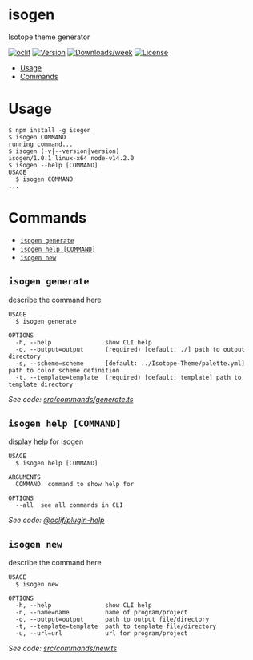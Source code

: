isogen
======

Isotope theme generator

[![oclif](https://img.shields.io/badge/cli-oclif-brightgreen.svg)](https://oclif.io)
[![Version](https://img.shields.io/npm/v/isogen.svg)](https://npmjs.org/package/isogen)
[![Downloads/week](https://img.shields.io/npm/dw/isogen.svg)](https://npmjs.org/package/isogen)
[![License](https://img.shields.io/npm/l/isogen.svg)](https://github.com/Nedra1998/isogen/blob/master/package.json)

<!-- toc -->
* [Usage](#usage)
* [Commands](#commands)
<!-- tocstop -->
# Usage
<!-- usage -->
```sh-session
$ npm install -g isogen
$ isogen COMMAND
running command...
$ isogen (-v|--version|version)
isogen/1.0.1 linux-x64 node-v14.2.0
$ isogen --help [COMMAND]
USAGE
  $ isogen COMMAND
...
```
<!-- usagestop -->
# Commands
<!-- commands -->
* [`isogen generate`](#isogen-generate)
* [`isogen help [COMMAND]`](#isogen-help-command)
* [`isogen new`](#isogen-new)

## `isogen generate`

describe the command here

```
USAGE
  $ isogen generate

OPTIONS
  -h, --help               show CLI help
  -o, --output=output      (required) [default: ./] path to output directory
  -s, --scheme=scheme      [default: ../Isotope-Theme/palette.yml] path to color scheme definition
  -t, --template=template  (required) [default: template] path to template directory
```

_See code: [src/commands/generate.ts](https://github.com/Nedra1998/isogen/blob/v1.0.1/src/commands/generate.ts)_

## `isogen help [COMMAND]`

display help for isogen

```
USAGE
  $ isogen help [COMMAND]

ARGUMENTS
  COMMAND  command to show help for

OPTIONS
  --all  see all commands in CLI
```

_See code: [@oclif/plugin-help](https://github.com/oclif/plugin-help/blob/v2.2.3/src/commands/help.ts)_

## `isogen new`

describe the command here

```
USAGE
  $ isogen new

OPTIONS
  -h, --help               show CLI help
  -n, --name=name          name of program/project
  -o, --output=output      path to output file/directory
  -t, --template=template  path to template file/directory
  -u, --url=url            url for program/project
```

_See code: [src/commands/new.ts](https://github.com/Nedra1998/isogen/blob/v1.0.1/src/commands/new.ts)_
<!-- commandsstop -->
